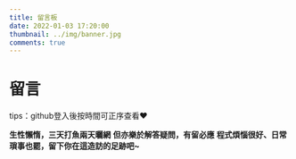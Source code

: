 ```yaml
---
title: 留言板
date: 2022-01-03 17:20:00
thumbnail: ../img/banner.jpg
comments: true
---
```

<div class = "text-center"><h1>留言</h1></div><div class = "text-tips">

tips：github登入後按時間可正序查看❤️</div>

**生性懶惰，三天打魚兩天曬網**
**但亦樂於解答疑問，有留必應**
**程式煩惱很好、日常瑣事也罷，留下你在這造訪的足跡吧~**